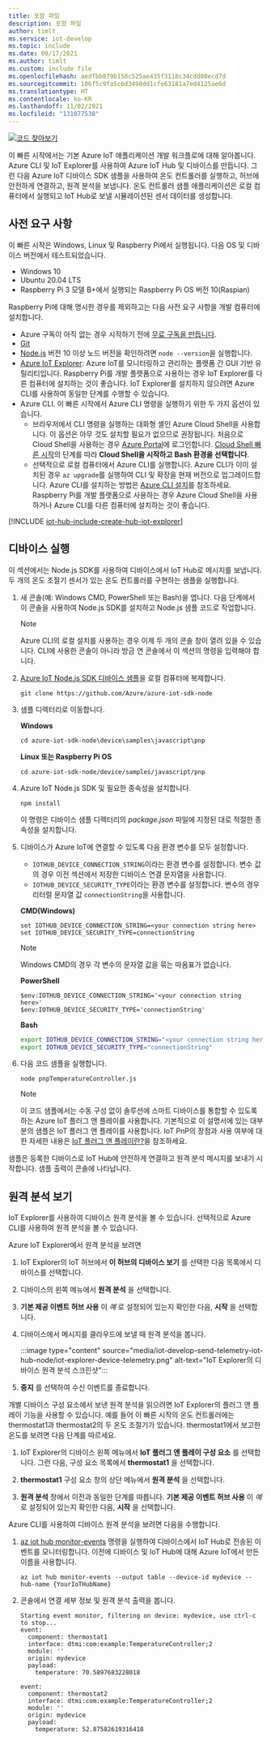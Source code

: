 ```yaml
---
title: 포함 파일
description: 포함 파일
author: timlt
ms.service: iot-develop
ms.topic: include
ms.date: 09/17/2021
ms.author: timlt
ms.custom: include file
ms.openlocfilehash: aedfbb879b158c525ae435f3118c34cdd08ecd7d
ms.sourcegitcommit: 106f5c9fa5c6d3498dd1cfe63181a7ed4125ae6d
ms.translationtype: HT
ms.contentlocale: ko-KR
ms.lasthandoff: 11/02/2021
ms.locfileid: "131077538"
---
```

[![코드 찾아보기](../articles/iot-develop/media/common/browse-code.svg)](https://github.com/Azure/azure-iot-sdk-node/tree/master/device/samples/javascript/pnp)

이 빠른 시작에서는 기본 Azure IoT 애플리케이션 개발 워크플로에 대해 알아봅니다. Azure CLI 및 IoT Explorer를 사용하여 Azure IoT Hub 및 디바이스를 만듭니다. 그런 다음 Azure IoT 디바이스 SDK 샘플을 사용하여 온도 컨트롤러를 실행하고, 허브에 안전하게 연결하고, 원격 분석을 보냅니다. 온도 컨트롤러 샘플 애플리케이션은 로컬 컴퓨터에서 실행되고 IoT Hub로 보낼 시뮬레이션된 센서 데이터를 생성합니다.

## <a name="prerequisites"></a>사전 요구 사항
이 빠른 시작은 Windows, Linux 및 Raspberry Pi에서 실행됩니다. 다음 OS 및 디바이스 버전에서 테스트되었습니다.

- Windows 10
- Ubuntu 20.04 LTS
- Raspberry Pi 3 모델 B+에서 실행되는 Raspberry Pi OS 버전 10(Raspian)

Raspberry Pi에 대해 명시한 경우를 제외하고는 다음 사전 요구 사항을 개발 컴퓨터에 설치합니다.

- Azure 구독이 아직 없는 경우 시작하기 전에 [무료 구독을 만듭니다](https://azure.microsoft.com/free/?WT.mc_id=A261C142F).
- [Git](https://git-scm.com/downloads)
- [Node.js](https://nodejs.org) 버전 10 이상 노드 버전을 확인하려면 `node --version`을 실행합니다.
- [Azure IoT Explorer](https://github.com/Azure/azure-iot-explorer/releases): Azure IoT를 모니터링하고 관리하는 플랫폼 간 GUI 기반 유틸리티입니다. Raspberry Pi를 개발 플랫폼으로 사용하는 경우 IoT Explorer를 다른 컴퓨터에 설치하는 것이 좋습니다. IoT Explorer를 설치하지 않으려면 Azure CLI를 사용하여 동일한 단계를 수행할 수 있습니다. 
- Azure CLI. 이 빠른 시작에서 Azure CLI 명령을 실행하기 위한 두 가지 옵션이 있습니다.
    - 브라우저에서 CLI 명령을 실행하는 대화형 셸인 Azure Cloud Shell을 사용합니다. 이 옵션은 아무 것도 설치할 필요가 없으므로 권장됩니다. 처음으로 Cloud Shell을 사용하는 경우 [Azure Portal](https://portal.azure.com)에 로그인합니다. [Cloud Shell 빠른 시작](../articles/cloud-shell/quickstart.md)의 단계를 따라 **Cloud Shell을 시작하고** **Bash 환경을 선택합니다**.
    - 선택적으로 로컬 컴퓨터에서 Azure CLI를 실행합니다. Azure CLI가 이미 설치된 경우 `az upgrade`를 실행하여 CLI 및 확장을 현재 버전으로 업그레이드합니다. Azure CLI를 설치하는 방법은 [Azure CLI 설치]( /cli/azure/install-azure-cli)를 참조하세요. Raspberry Pi를 개발 플랫폼으로 사용하는 경우 Azure Cloud Shell을 사용하거나 Azure CLI를 다른 컴퓨터에 설치하는 것이 좋습니다.

[!INCLUDE [iot-hub-include-create-hub-iot-explorer](iot-hub-include-create-hub-iot-explorer.md)]

## <a name="run-a-device"></a>디바이스 실행
이 섹션에서는 Node.js SDK를 사용하여 디바이스에서 IoT Hub로 메시지를 보냅니다. 두 개의 온도 조절기 센서가 있는 온도 컨트롤러를 구현하는 샘플을 실행합니다.

1. 새 콘솔(예: Windows CMD, PowerShell 또는 Bash)을 엽니다. 다음 단계에서 이 콘솔을 사용하여 Node.js SDK를 설치하고 Node.js 샘플 코드로 작업합니다.

    > [!NOTE]
    > Azure CLI의 로컬 설치를 사용하는 경우 이제 두 개의 콘솔 창이 열려 있을 수 있습니다. CLI에 사용한 콘솔이 아니라 방금 연 콘솔에서 이 섹션의 명령을 입력해야 합니다.

1. [Azure IoT Node.js SDK 디바이스 샘플](https://github.com/Azure/azure-iot-sdk-node/tree/master/device/samples)을 로컬 컴퓨터에 복제합니다.

    ```console
    git clone https://github.com/Azure/azure-iot-sdk-node
    ```

1. 샘플 디렉터리로 이동합니다.

    **Windows**
    ```console
    cd azure-iot-sdk-node\device\samples\javascript\pnp
    ```

    **Linux 또는 Raspberry Pi OS**
    ```console
    cd azure-iot-sdk-node/device/samples/javascript/pnp
    ```

1. Azure IoT Node.js SDK 및 필요한 종속성을 설치합니다.

    ```console
    npm install
    ```

    이 명령은 디바이스 샘플 디렉터리의 *package.json* 파일에 지정된 대로 적절한 종속성을 설치합니다.

1. 디바이스가 Azure IoT에 연결할 수 있도록 다음 환경 변수를 모두 설정합니다.
    * `IOTHUB_DEVICE_CONNECTION_STRING`이라는 환경 변수를 설정합니다. 변수 값의 경우 이전 섹션에서 저장한 디바이스 연결 문자열을 사용합니다.
    * `IOTHUB_DEVICE_SECURITY_TYPE`이라는 환경 변수를 설정합니다. 변수의 경우 리터럴 문자열 값 `connectionString`을 사용합니다.

    **CMD(Windows)**

    ```console
    set IOTHUB_DEVICE_CONNECTION_STRING=<your connection string here>
    set IOTHUB_DEVICE_SECURITY_TYPE=connectionString
    ```

    > [!NOTE]
    > Windows CMD의 경우 각 변수의 문자열 값을 묶는 따옴표가 없습니다.

    **PowerShell**

    ```azurepowershell
    $env:IOTHUB_DEVICE_CONNECTION_STRING='<your connection string here>'
    $env:IOTHUB_DEVICE_SECURITY_TYPE='connectionString'
    ```

    **Bash**

    ```bash
    export IOTHUB_DEVICE_CONNECTION_STRING="<your connection string here>"
    export IOTHUB_DEVICE_SECURITY_TYPE="connectionString"
    ```
1. 다음 코드 샘플을 실행합니다.

    ```console
    node pnpTemperatureController.js
    ```
    > [!NOTE]
    > 이 코드 샘플에서는 수동 구성 없이 솔루션에 스마트 디바이스를 통합할 수 있도록 하는 Azure IoT 플러그 앤 플레이를 사용합니다.  기본적으로 이 설명서에 있는 대부분의 샘플은 IoT 플러그 앤 플레이를 사용합니다. IoT PnP의 장점과 사용 여부에 대한 자세한 내용은 [IoT 플러그 앤 플레이란?](../articles/iot-develop/overview-iot-plug-and-play.md)을 참조하세요.

샘플은 등록한 디바이스로 IoT Hub에 안전하게 연결하고 원격 분석 메시지를 보내기 시작합니다. 샘플 출력이 콘솔에 나타납니다.

## <a name="view-telemetry"></a>원격 분석 보기

IoT Explorer를 사용하여 디바이스 원격 분석을 볼 수 있습니다. 선택적으로 Azure CLI를 사용하여 원격 분석을 볼 수 있습니다.

Azure IoT Explorer에서 원격 분석을 보려면

1. IoT Explorer의 IoT 허브에서 **이 허브의 디바이스 보기** 를 선택한 다음 목록에서 디바이스를 선택합니다. 
1. 디바이스의 왼쪽 메뉴에서 **원격 분석** 을 선택합니다.
1. **기본 제공 이벤트 허브 사용** 이 *예* 로 설정되어 있는지 확인한 다음, **시작** 을 선택합니다.
1. 디바이스에서 메시지를 클라우드에 보낼 때 원격 분석을 봅니다.

    :::image type="content" source="media/iot-develop-send-telemetry-iot-hub-node/iot-explorer-device-telemetry.png" alt-text="IoT Explorer의 디바이스 원격 분석 스크린샷":::

1. **중지** 를 선택하여 수신 이벤트를 종료합니다.

개별 디바이스 구성 요소에서 보낸 원격 분석을 읽으려면 IoT Explorer의 플러그 앤 플레이 기능을 사용할 수 있습니다. 예를 들어 이 빠른 시작의 온도 컨트롤러에는 thermostat1과 thermostat2의 두 온도 조절기가 있습니다. thermostat1에서 보고한 온도를 보려면 다음 단계를 따르세요. 

1. IoT Explorer의 디바이스 왼쪽 메뉴에서 **IoT 플러그 앤 플레이 구성 요소** 를 선택합니다. 그런 다음, 구성 요소 목록에서 **thermostat1** 을 선택합니다.

1. **thermostat1** 구성 요소 창의 상단 메뉴에서 **원격 분석** 을 선택합니다.

1. **원격 분석** 창에서 이전과 동일한 단계를 따릅니다. **기본 제공 이벤트 허브 사용** 이 *예* 로 설정되어 있는지 확인한 다음, **시작** 을 선택합니다.

Azure CLI를 사용하여 디바이스 원격 분석을 보려면 다음을 수행합니다.

1. [az iot hub monitor-events](/cli/azure/iot/hub#az_iot_hub_monitor_events) 명령을 실행하여 디바이스에서 IoT Hub로 전송된 이벤트를 모니터링합니다. 이전에 디바이스 및 IoT Hub에 대해 Azure IoT에서 만든 이름을 사용합니다.

    ```azurecli
    az iot hub monitor-events --output table --device-id mydevice --hub-name {YourIoTHubName}
    ```

1. 콘솔에서 연결 세부 정보 및 원격 분석 출력을 봅니다.

    ```output
    Starting event monitor, filtering on device: mydevice, use ctrl-c to stop...
    event:
      component: thermostat1
      interface: dtmi:com:example:TemperatureController;2
      module: ''
      origin: mydevice
      payload:
        temperature: 70.5897683228018
    
    event:
      component: thermostat2
      interface: dtmi:com:example:TemperatureController;2
      module: ''
      origin: mydevice
      payload:
        temperature: 52.87582619316418
    ```
    

